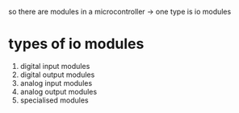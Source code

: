 so there are modules in a microcontroller -> one type is io modules

# types of io modules

1. digital input modules
2. digital output modules
3. analog input modules
4. analog output modules
5. specialised modules
